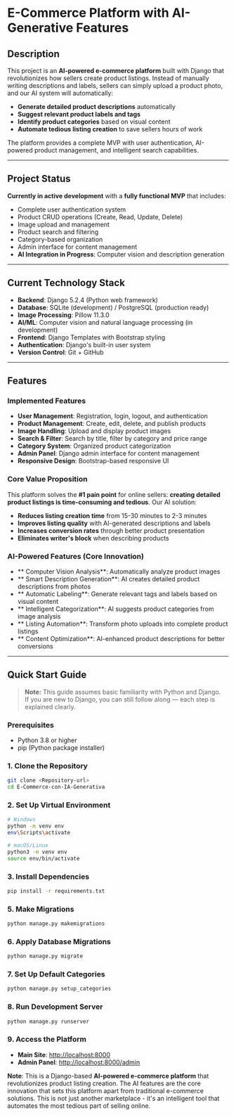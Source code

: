 # E-Commerce Platform with AI-Generative Features

## Description
This project is an **AI-powered e-commerce platform** built with Django that revolutionizes how sellers create product listings. Instead of manually writing descriptions and labels, sellers can simply upload a product photo, and our AI system will automatically:

- **Generate detailed product descriptions** automatically
- **Suggest relevant product labels and tags** 
- **Identify product categories** based on visual content
- **Automate tedious listing creation** to save sellers hours of work

The platform provides a complete MVP with user authentication, AI-powered product management, and intelligent search capabilities.

---

## Project Status
**Currently in active development** with a **fully functional MVP** that includes:
- Complete user authentication system
- Product CRUD operations (Create, Read, Update, Delete)
- Image upload and management
- Product search and filtering
- Category-based organization
- Admin interface for content management
- **AI Integration in Progress**: Computer vision and description generation

---

## Current Technology Stack
- **Backend**: Django 5.2.4 (Python web framework)
- **Database**: SQLite (development) / PostgreSQL (production ready)
- **Image Processing**: Pillow 11.3.0
- **AI/ML**: Computer vision and natural language processing (in development)
- **Frontend**: Django Templates with Bootstrap styling
- **Authentication**: Django's built-in user system
- **Version Control**: Git + GitHub

---

## Features

### **Implemented Features**
- **User Management**: Registration, login, logout, and authentication
- **Product Management**: Create, edit, delete, and publish products
- **Image Handling**: Upload and display product images
- **Search & Filter**: Search by title, filter by category and price range
- **Category System**: Organized product categorization
- **Admin Panel**: Django admin interface for content management
- **Responsive Design**: Bootstrap-based responsive UI

### **Core Value Proposition**
This platform solves the **#1 pain point** for online sellers: **creating detailed product listings is time-consuming and tedious**. Our AI solution:
- **Reduces listing creation time** from 15-30 minutes to 2-3 minutes
- **Improves listing quality** with AI-generated descriptions and labels
- **Increases conversion rates** through better product presentation
- **Eliminates writer's block** when describing products

### **AI-Powered Features (Core Innovation)**
- ** Computer Vision Analysis**: Automatically analyze product images
- ** Smart Description Generation**: AI creates detailed product descriptions from photos
- ** Automatic Labeling**: Generate relevant tags and labels based on visual content
- ** Intelligent Categorization**: AI suggests product categories from image analysis
- ** Listing Automation**: Transform photo uploads into complete product listings
- ** Content Optimization**: AI-enhanced product descriptions for better conversions

---

##  Quick Start Guide
> **Note:** This guide assumes basic familiarity with Python and Django.  
> If you are new to Django, you can still follow along — each step is explained clearly.

### Prerequisites
- Python 3.8 or higher
- pip (Python package installer)

### 1. **Clone the Repository**
```bash
git clone <Repository-url>
cd E-Commerce-con-IA-Generativa
```

### 2. **Set Up Virtual Environment**
```bash
# Windows
python -m venv env
env\Scripts\activate

# macOS/Linux
python3 -m venv env
source env/bin/activate
```

### 3. **Install Dependencies**
```bash
pip install -r requirements.txt
```

### 5. **Make Migrations**
```bash
python manage.py makemigrations
```

### 6. **Apply Database Migrations**
```bash
python manage.py migrate
```

### 7. **Set Up Default Categories**
```bash
python manage.py setup_categories
```


### 8. **Run Development Server**
```bash
python manage.py runserver
```

### 9. **Access the Platform**
- **Main Site**: [http://localhost:8000](http://localhost:8000)
- **Admin Panel**: [http://localhost:8000/admin](http://localhost:8000/admin)


**Note**: This is a Django-based **AI-powered e-commerce platform** that revolutionizes product listing creation. The AI features are the core innovation that sets this platform apart from traditional e-commerce solutions. This is not just another marketplace - it's an intelligent tool that automates the most tedious part of selling online.